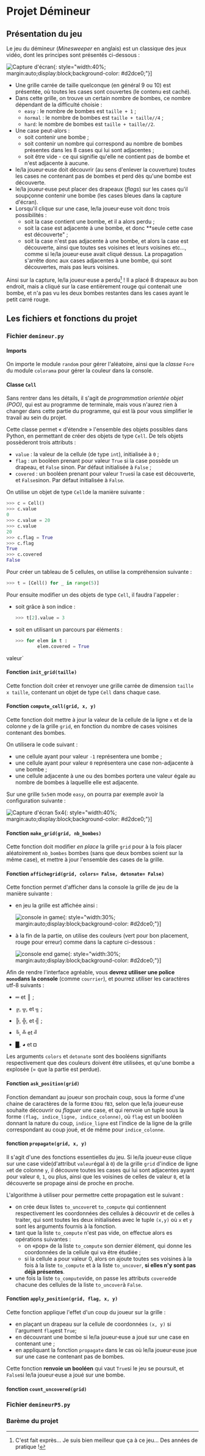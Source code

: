 # Projet Démineur

## Présentation du jeu

Le jeu du démineur (*Minesweeper* en anglais) est un classique des jeux vidéo, dont les principes sont présentés ci-dessous :

![Capture d'écran](minesweeper_lost.png){: style="width:40%; margin:auto;display:block;background-color: #d2dce0;"}]

* Une grille carrée de taille quelconque (en général 9 ou 10) est présentée, où toutes les cases sont couvertes (le contenu est caché).
* Dans cette grille, on trouve un certain nombre de bombes, ce nombre dépendant de la difficulté choisie :
    * `easy` : le nombre de bombes est `taille + 1` ;
    * `ǹormal` : le nombre de bombes est `taille + taille//4` ;
    * `hard`: le nombre de bombes est `taille + taille//2`.
* Une case peut-alors :
    * soit contenir une bombe ;
    * soit contenir un nombre qui correspond au nombre de bombes présentes dans les 8 cases qui lui sont adjacentes ;
    * soit être vide - ce qui signifie qu'elle ne contient pas de bombe et n'est adjacente à aucune.
* le/la joueur·euse doit découvrir (au sens d'enlever la couverture) toutes les cases ne contenant pas de bombes et perd dès qu'une bombe est découverte.
* le/la joueur·euse peut placer des drapeaux (*flags*) sur les cases qu'il soupçonne contenir une bombe (les cases bleues dans la capture d'écran).
* Lorsqu'il clique sur une case, le/la joueur·euse voit donc trois possibilités :
    * soit la case contient une bombe, et il a alors perdu ;
    * soit la case est adjacente à une bombe, et donc **seule cette case est découverte" ;
    * soit la case n'est pas adjacente à une bombe, et alors la case est découverte, ainsi que toutes ses voisines et leurs voisines etc..., comme si le/la joueur·euse avait cliqué dessus. La propagation s'arrête donc aux cases adjacentes à une bombe, qui sont découvertes, mais pas leurs voisines.

Ainsi sur la capture, le/la joueur·euse a perdu[^lost] ! Il a placé 8 drapeaux au bon endroit, mais a cliqué sur la case entièrement rouge qui contenait une bombe, et n'a pas vu les deux bombes restantes dans les cases ayant le petit carré rouge.

[^lost]: C'est fait exprès... Je suis bien meilleur que ça à ce jeu... Des années de pratique !


## Les fichiers et fonctions du projet

### Fichier `demineur.py`

#### Imports

On importe le module `random` pour gérer l'aléatoire, ainsi que la *classe* `Fore` du module `colorama` pour gérer la couleur dans la console.

#### Classe `Cell`

Sans rentrer dans les détails, il s'agit de *programmation orientée objet (POO)*, qui est au programme de terminale, mais vous n'aurez rien à changer dans cette partie du programme, qui est là pour vous simplifier le travail au sein du projet.

Cette classe permet « d'étendre » l'ensemble des objets possibles dans Python, en permettant de créer des objets de type `Cell`. De tels objets possèderont trois attributs :

* `value` : la valeur de la cellule (de type `int`), initialisée à `0` ;
* `flag` : un booléen prenant pour valeur `True` si la case possède un drapeau, et `False` sinon. Par défaut initialisée à `False` ;
* `covered` : un booléen prenant pour valeur `True`si la case est découverte, et `False`sinon. Par défaut initialisée à `False`.

On utilise un objet de type `Cell`de la manière suivante :

``` python
>>> c = Cell()
>>> c.value
0
>>> c.value = 20
>>> c.value
20
>>> c.flag = True
>>> c.flag
True
>>> c.covered
False
```
Pour créer un tableau de 5 cellules, on utilise la compréhension suivante :

```python
>>> t = [Cell() for _ in range(5)]
```
Pour ensuite modifier un des objets de type `Cell`, il faudra l'appeler : 

* soit grâce à son indice :

    ```python
    >>> t[2].value = 3
    ```

* soit en utilisant un parcours par éléments :
    
    ```python
    >>> for elem in t :
            elem.covered = True
    ```
valeur`

####  Fonction `init_grid(taille)`

Cette fonction doit créer et renvoyer une grille carrée de dimension `taille x taille`, contenant un objet de type `Cell` dans chaque case.

#### Fonction `compute_cell(grid, x, y)`

Cette fonction doit mettre à jour la valeur de la cellule de la ligne `x` et de la colonne `y` de la grille `grid`, en fonction du nombre de cases voisines contenant des bombes.

On utilisera le code suivant :

* une cellule ayant pour valeur `-1` représentera une bombe ;
* une cellule ayant pour valeur `0` représentera une case non-adjacente à une bombe ;
* une cellule adjacente à une ou des bombes portera une valeur égale au nombre de bombes à laquellle elle est adjacente.

Sur une grille `5x5`en mode `easy`, on pourra par exemple avoir la configuration suivante :

![Capture d'écran 5x4](grille5x5.png){: style="width:40%; margin:auto;display:block;background-color: #d2dce0;"}]

#### Fonction `make_grid(grid, nb_bombes)`

Cette fonction doit modifier *en place* la grille `grid` pour à la fois placer aléatoirement `nb_bombes` bombes (sans que deux bombes soient sur la même case), et mettre à jour l'ensemble des cases de la grille.

#### Fonction `affichegrid(grid, colors= False, detonate= False)` 

Cette fonction permet d'afficher dans la console la grille de jeu de la manière suivante :

* en jeu la grille est affichée ainsi :

    ![ console in game](console_1.png){: style="width:30%; margin:auto;display:block;background-color: #d2dce0;"}]

* à la fin de la partie, on utilise des couleurs (vert pour bon placement, rouge pour erreur) comme dans la capture ci-dessous :

    ![ console end game](console_2.png){: style="width:30%; margin:auto;display:block;background-color: #d2dce0;"}]

Afin de rendre l'interface agréable, vous **devrez utiliser une police `mono`dans la console** (comme `courrier`), et pourrez utiliser les caractères utf-8 suivants : 

* ═ et ║ ;

* ╔, ╦, et ╗ ;

* ╠, ╬, et ╣ ;

* ╚, ╩ et ╝

* █, ◕ et ◘

Les arguments `colors` et `detonate` sont des booléens signifiants respectivement que des couleurs doivent être utilisées, et qu'une bombe a explosée (= que la partie est perdue).


#### Fonction `ask_position(grid)`

Fonction demandant au joueur son prochain coup, sous la forme d'une chaine de caractères de la forme `B3`ou `fB3`, selon que le/la joueur·euse souhaite  découvrir ou *flaguer* une case, et qui renvoie un tuple sous la forme `(flag, indice_ligne, indice_colonne)`, où `flag` est un booléen donnant la nature du coup, `indice_ligne` est l'indice de la ligne de la grille correspondant au coup joué, et de même pour `indice_colonne`.

#### fonction `propagate(grid, x, y)`

Il s'agit d'une des fonctions essentielles du jeu. Si le/la joueur·euse clique sur une case vide(d'attribut `valeur`égal à `0`) de la grille `grid` d'indice de ligne `x`et de colonne `y`, il découvre toutes les cases qui lui sont adjacentes ayant pour valeur `0`, `1`, ou plus, ainsi que les voisines de celles de valeur `0`, et la découverte se propage ainsi de proche en proche.

L'algorithme à utiliser pour permettre cette propagation est le suivant :

* on crée deux listes `to_uncover`et `to_compute` qui contiennent respectivement les coordonnées des cellules à découvrir et de celles à traiter, qui sont toutes les deux initialisées avec le tuple `(x,y)` où `x` et `y` sont les arguments fournis à la fonction.
* tant que la liste `to_compute` n'est pas vide, on effectue alors es opérations suivantes :
    * on «pop» de la liste `to_compute` son dernier élément, qui donne les coordonnées de la cellule qui va être étudiée ;
    * si la cellule a pour valeur 0, alors on ajoute toutes ses voisines à la fois à la liste `to_compute` et à la liste `to_uncover`, **si elles n'y sont pas déjà présentes**.
* une fois la liste `to_compute`vide, on passe les attributs `covered`de chacune des cellules de la liste `to_uncover`à `False`.

#### Fonction `apply_position(grid, flag, x, y)`

Cette fonction applique l'effet d'un coup du joueur sur la grille :

* en plaçant un drapeau sur la cellule de coordonnées `(x, y)` si l'argument `flag`est `True`;
* en découvrant une bombe si le/la joueur·euse a joué sur une case en contenant une ;
* en appliquant la fonction `propagate` dans le cas où le/la joueur·euse joue sur une case ne contenant pas de bombes.

Cette fonction **renvoie un booléen** qui vaut `True`si le jeu se poursuit, et `False`si le/la joueur·euse a joué sur une bombe.

#### fonction `count_uncovered(grid)`

### Fichier `demineurP5.py`



### Barème du projet